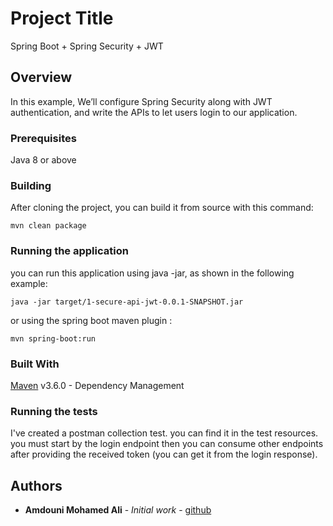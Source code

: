 # Project Title

Spring Boot + Spring Security + JWT

## Overview

In this example, We’ll configure Spring Security along with JWT authentication,
and write the APIs to let users login to our application.

### Prerequisites

Java 8 or above

### Building

After cloning the project, you can build it from source with this command:

```
mvn clean package
```

### Running the application

you can run this application using java -jar, as shown in the following example:

```
java -jar target/1-secure-api-jwt-0.0.1-SNAPSHOT.jar
```

or using the spring boot maven plugin :

```
mvn spring-boot:run
```

### Built With

[Maven](https://maven.apache.org/) v3.6.0 - Dependency Management


### Running the tests

I've created a postman collection test. you can find it in the test resources. you must start by the login endpoint then you can consume
other endpoints after providing the received token (you can get it from the login response).

## Authors

* **Amdouni Mohamed Ali** - *Initial work* - [github](https://github.com/amdouni-mohamed-ali)
